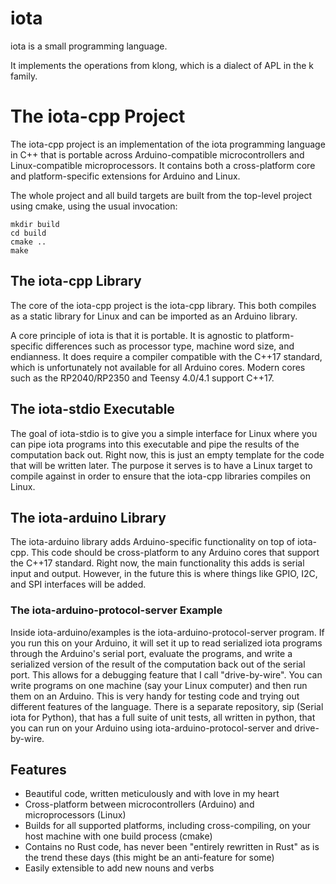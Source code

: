 # iota

iota is a small programming language.

It implements the operations from klong, which is a dialect of APL in the k family.

# The iota-cpp Project

The iota-cpp project is an implementation of the iota programming language in C++ that is portable across
Arduino-compatible microcontrollers and Linux-compatible microprocessors. It contains both a cross-platform core and
platform-specific extensions for Arduino and Linux.

The whole project and all build targets are built from the top-level project using cmake, using the usual invocation:
```aiignore
mkdir build
cd build
cmake ..
make
```

## The iota-cpp Library

The core of the iota-cpp project is the iota-cpp library. This both compiles as a static library for Linux and can be
imported as an Arduino library.

A core principle of iota is that it is portable. It is agnostic to platform-specific differences such as processor type,
machine word size, and endianness. It does require a compiler compatible with the C++17 standard, which is unfortunately
not available for all Arduino cores. Modern cores such as the RP2040/RP2350 and Teensy 4.0/4.1 support C++17.

## The iota-stdio Executable

The goal of iota-stdio is to give you a simple interface for Linux where you can pipe iota programs into this executable
and pipe the results of the computation back out. Right now, this is just an empty template for the code that will be
written later. The purpose it serves is to have a Linux target to compile against in order to ensure that the iota-cpp
libraries compiles on Linux.

## The iota-arduino Library

The iota-arduino library adds Arduino-specific functionality on top of iota-cpp. This code should be cross-platform to
any Arduino cores that support the C++17 standard. Right now, the main functionality this adds is serial input and
output. However, in the future this is where things like GPIO, I2C, and SPI interfaces will be added.

### The iota-arduino-protocol-server Example

Inside iota-arduino/examples is the iota-arduino-protocol-server program. If you run this on your Arduino, it will set
it up to read serialized iota programs through the Arduino's serial port, evaluate the programs, and write a serialized
version of the result of the computation back out of the serial port. This allows for a debugging feature that I call
"drive-by-wire". You can write programs on one machine (say your Linux computer) and then run them on an Arduino. This
is very handy for testing code and trying out different features of the language. There is a separate repository, sip
(Serial iota for Python), that has a full suite of unit tests, all written in python, that you can run on your Arduino
using iota-arduino-protocol-server and drive-by-wire.

## Features
- Beautiful code, written meticulously and with love in my heart
- Cross-platform between microcontrollers (Arduino) and microprocessors (Linux)
- Builds for all supported platforms, including cross-compiling, on your host machine with one build process (cmake)
- Contains no Rust code, has never been "entirely rewritten in Rust" as is the trend these days (this might be an anti-feature for some)
- Easily extensible to add new nouns and verbs